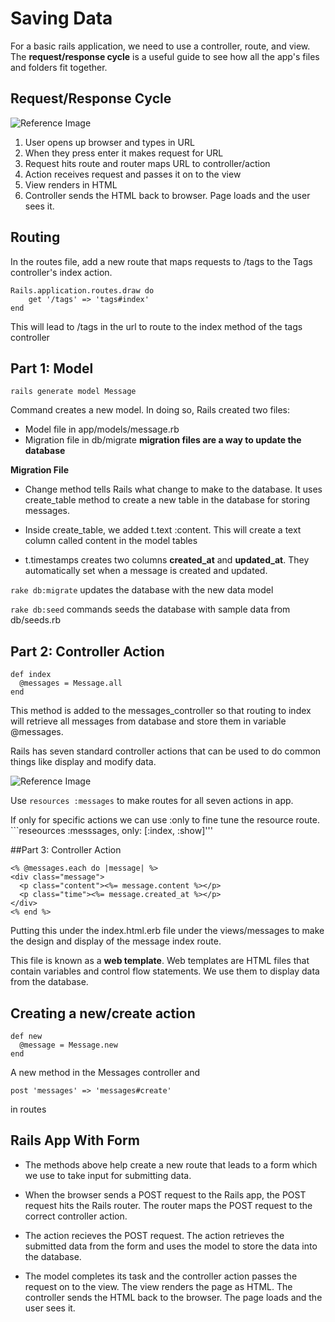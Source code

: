 # Saving Data

For a basic rails application, we need to use a controller, route, and view. The **request/response cycle** is a useful
guide to see how all the app's files and folders fit together.

## Request/Response Cycle

![Reference Image](https://s3.amazonaws.com/codecademy-content/projects/3/request-response-cycle-static.svg)

1. User opens up browser and types in URL
2. When they press enter it makes request for URL
3. Request hits route and router maps URL to controller/action
4. Action receives request and passes it on to the view
5. View renders in HTML
6. Controller sends the HTML back to browser. Page loads and the user sees it.

## Routing

In the routes file, add a new route that maps requests to /tags to the Tags controller's index action.

```
Rails.application.routes.draw do
	get '/tags' => 'tags#index'
end
```
This will lead to /tags in the url to route to the index method of the tags controller


## Part 1: Model

```
rails generate model Message
```

Command creates a new model. In doing so, Rails created two files:

- Model file in app/models/message.rb
- Migration file in db/migrate **migration files are a way to update the database**

**Migration File**

- Change method tells Rails what change to make to the database. It uses create_table method to create a new
table in the database for storing messages.

- Inside create_table, we added t.text :content. This will create a text column called content in the model tables
- t.timestamps creates two columns **created_at** and **updated_at**. They automatically set when a message is created
and updated.

```rake db:migrate``` updates the database with the new data model

```rake db:seed``` commands seeds the database with sample data from db/seeds.rb

## Part 2: Controller Action

```
def index
  @messages = Message.all
end
```

This method is added to the messages_controller so that routing to index will retrieve all messages from database and store them in variable @messages.

Rails has seven standard controller actions that can be used to do common things like display and modify data.

![Reference Image](https://s3.amazonaws.com/codecademy-content/projects/3/seven-actions.svg)

Use ```resources :messages``` to make routes for all seven actions in app.

If only for specific actions we can use :only to fine tune the resource route. ```reseources :messsages, only: [:index, :show]'''

##Part 3: Controller Action

```
<% @messages.each do |message| %> 
<div class="message"> 
  <p class="content"><%= message.content %></p> 
  <p class="time"><%= message.created_at %></p> 
</div> 
<% end %>
```

Putting this under the index.html.erb file under the views/messages to make the design and display of the message index route.

This file is known as a **web template**. Web templates are HTML files that contain variables and control flow statements. We use them to display data from the database.

## Creating a new/create action

```
def new
  @message = Message.new
end
```
A new method in the Messages controller and

```
post 'messages' => 'messages#create'
```
in routes

## Rails App With Form

- The methods above help create a new route that leads to a form which we use to take input for submitting data.

- When the browser sends a POST request to the Rails app, the POST request hits the Rails router. The router maps
the POST request to the correct controller action.

- The action recieves the POST request. The action retrieves the submitted data from the form and uses the model
to store the data into the database.

- The model completes its task and the controller action passes the request on to the view. The view renders the
page as HTML. The controller sends the HTML back to the browser. The page loads and the user sees it. 
